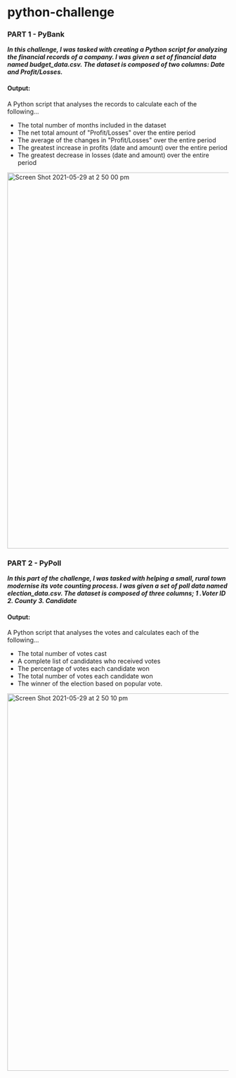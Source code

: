 # python-challenge

### PART 1 - PyBank

***In this challenge, I was tasked with creating a Python script for analyzing the financial records of a company. I was given a set of financial data named budget_data.csv. The dataset is composed of two columns: Date and Profit/Losses.***

#### Output:
A Python script that analyses the records to calculate each of the following...
- The total number of months included in the dataset
- The net total amount of "Profit/Losses" over the entire period
- The average of the changes in "Profit/Losses" over the entire period
- The greatest increase in profits (date and amount) over the entire period
- The greatest decrease in losses (date and amount) over the entire period

<img width="854" alt="Screen Shot 2021-05-29 at 2 50 00 pm" src="https://user-images.githubusercontent.com/73929301/120058302-3e1de380-c08d-11eb-8783-ce14c2b0b711.png">


### PART 2 - PyPoll

***In this part of the challenge, I was tasked with helping a small, rural town modernise its vote counting process. I was given a set of poll data named election_data.csv. The dataset is composed of three columns;
1 .Voter ID***
***2. County***
***3. Candidate***

#### Output:
A Python script that analyses the votes and calculates each of the following...
- The total number of votes cast
- A complete list of candidates who received votes
- The percentage of votes each candidate won
- The total number of votes each candidate won
- The winner of the election based on popular vote.

<img width="857" alt="Screen Shot 2021-05-29 at 2 50 10 pm" src="https://user-images.githubusercontent.com/73929301/120058305-4544f180-c08d-11eb-9796-49fe07e013e5.png">
